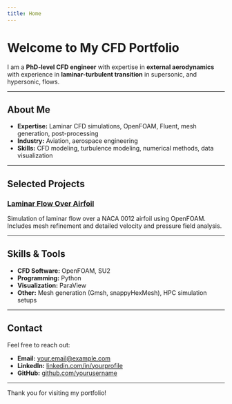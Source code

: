 ```yaml
---
title: Home
---
```


# Welcome to My CFD Portfolio

I am a **PhD-level CFD engineer** with expertise in **external aerodynamics** with experience in **laminar-turbulent transition** in supersonic, and hypersonic, flows.

---

## About Me

- **Expertise:** Laminar CFD simulations, OpenFOAM, Fluent, mesh generation, post-processing
- **Industry:** Aviation, aerospace engineering
- **Skills:** CFD modeling, turbulence modeling, numerical methods, data visualization

---

## Selected Projects

### [Laminar Flow Over Airfoil](projects/laminar-airfoil.md)  
Simulation of laminar flow over a NACA 0012 airfoil using OpenFOAM. Includes mesh refinement and detailed velocity and pressure field analysis.

---

## Skills & Tools

- **CFD Software:** OpenFOAM, SU2
- **Programming:** Python
- **Visualization:** ParaView
- **Other:** Mesh generation (Gmsh, snappyHexMesh), HPC simulation setups

---

## Contact

Feel free to reach out:

- **Email:** your.email@example.com  
- **LinkedIn:** [linkedin.com/in/yourprofile](https://linkedin.com/in/yourprofile)  
- **GitHub:** [github.com/yourusername](https://github.com/yourusername)

---

Thank you for visiting my portfolio!

